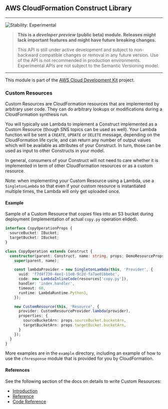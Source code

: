 ## AWS CloudFormation Construct Library
<!--BEGIN STABILITY BANNER-->

---

![Stability: Experimental](https://img.shields.io/badge/stability-Experimental-important.svg?style=for-the-badge)

> **This is a _developer preview_ (public beta) module. Releases might lack important features and might have
> future breaking changes.**
>
> This API is still under active development and subject to non-backward
> compatible changes or removal in any future version. Use of the API is not recommended in production
> environments. Experimental APIs are not subject to the Semantic Versioning model.

---
<!--END STABILITY BANNER-->

This module is part of the [AWS Cloud Development Kit](https://github.com/awslabs/aws-cdk) project.

### Custom Resources

Custom Resources are CloudFormation resources that are implemented by
arbitrary user code. They can do arbitrary lookups or modifications
during a CloudFormation synthesis run.

You will typically use Lambda to implement a Construct implemented as a
Custom Resource (though SNS topics can be used as well). Your Lambda function
will be sent a `CREATE`, `UPDATE` or `DELETE` message, depending on the
CloudFormation life cycle, and can return any number of output values which
will be available as attributes of your Construct. In turn, those can
be used as input to other Constructs in your model.

In general, consumers of your Construct will not need to care whether
it is implemented in term of other CloudFormation resources or as a
custom resource.

Note: when implementing your Custom Resource using a Lambda, use
a `SingletonLambda` so that even if your custom resource is instantiated
multiple times, the Lambda will only get uploaded once.

#### Example

Sample of a Custom Resource that copies files into an S3 bucket during deployment
(implementation of actual `copy.py` operation elided).

```ts
interface CopyOperationProps {
  sourceBucket: IBucket;
  targetBucket: IBucket;
}

class CopyOperation extends Construct {
  constructor(parent: Construct, name: string, props: DemoResourceProps) {
    super(parent, name);

    const lambdaProvider = new SingletonLambda(this, 'Provider', {
      uuid: 'f7d4f730-4ee1-11e8-9c2d-fa7ae01bbebc',
      code: new LambdaInlineCode(resources['copy.py']),
      handler: 'index.handler',
      timeout: 60,
      runtime: LambdaRuntime.Python3,
    });

    new CustomResource(this, 'Resource', {
      provider: CustomResourceProvider.lambda(provider),
      properties: {
        sourceBucketArn: props.sourceBucket.bucketArn,
        targetBucketArn: props.targetBucket.bucketArn,
      }
    });
  }
}
```

More examples are in the `example` directory, including an example of how to use
the `cfnresponse` module that is provided for you by CloudFormation.

#### References

See the following section of the docs on details to write Custom Resources:

* [Introduction](https://docs.aws.amazon.com/AWSCloudFormation/latest/UserGuide/template-custom-resources.html)
* [Reference](https://docs.aws.amazon.com/AWSCloudFormation/latest/UserGuide/crpg-ref.html)
* [Code Reference](https://docs.aws.amazon.com/AWSCloudFormation/latest/UserGuide/aws-properties-lambda-function-code.html)

